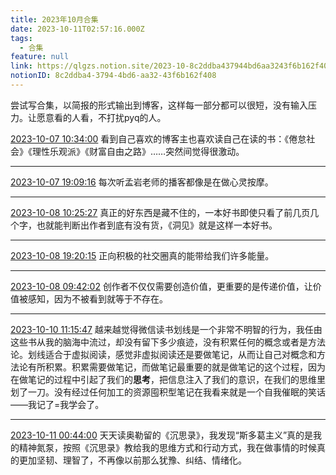 ```yaml
---
title: 2023年10月合集
date: 2023-10-11T02:57:16.000Z
tags:
  - 合集
feature: null
link: https://qlgzs.notion.site/2023-10-8c2ddba437944bd6aa3243f6b162f408
notionID: 8c2ddba4-3794-4bd6-aa32-43f6b162f408
---
```


尝试写合集，以简报的形式输出到博客，这样每一部分都可以很短，没有输入压力。让愿意看的人看，不打扰pyq的人。

<!--more-->

[2023-10-07 10:34:00](https://v.flomoapp.com/mine/?memo_id=ODUzNDU1MDc)
看到自己喜欢的博客主也喜欢读自己在读的书：《倦怠社会》《理性乐观派》《财富自由之路》……突然间觉得很激动。

---

[2023-10-07 19:09:16](https://v.flomoapp.com/mine/?memo_id=ODU0MDg1OTA)
每次听孟岩老师的播客都像是在做心灵按摩。

---

[2023-10-08 10:25:27]( https://v.flomoapp.com/mine/?memo_id=ODU0NzkwNjY )
真正的好东西是藏不住的，一本好书即使只看了前几页几个字，也就能判断出作者到底有没有货，《洞见》就是这样一本好书。

---

[2023-10-08 19:20:15](https://v.flomoapp.com/mine/?memo_id=ODU1NDc4Mjg)
正向积极的社交圈真的能带给我们许多能量。

---

[2023-10-08 09:42:02](https://v.flomoapp.com/mine/?memo_id=ODU0NzMzNDI)
创作者不仅仅需要创造价值，更重要的是传递价值，让价值被感知，因为不被看到就等于不存在。

---

[2023-10-10 11:15:47](https://v.flomoapp.com/mine/?memo_id=ODU3NTcyOTQ)
越来越觉得微信读书划线是一个非常不明智的行为，我任由这些书从我的脑海中流过，却没有留下多少痕迹，没有积累任何的概念或者是方法论。划线适合于虚拟阅读，感觉非虚拟阅读还是要做笔记，从而让自己对概念和方法论有所积累。积累需要做笔记，而做笔记最重要的就是做笔记的这个过程，因为在做笔记的过程中引起了我们的**思考**，把信息注入了我们的意识，在我们的思维里划了一刀。没有经过任何加工的资源囤积型笔记在我看来就是一个自我催眠的笑话——我记了=我学会了。

---

[2023-10-11 00:44:00](https://v.flomoapp.com/mine/?memo_id=ODU4NTQwOTA)
天天读奥勒留的《沉思录》，我发现“斯多葛主义”真的是我的精神氮泵，按照《沉思录》教给我的思维方式和行动方式，我在做事情的时候真的更加坚韧、理智了，不再像以前那么犹豫、纠结、情绪化。
